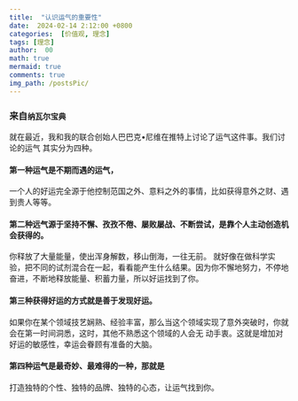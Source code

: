 ```yaml
---
title:  "认识运气的重要性"
date:  2024-02-14 2:12:00 +0800
categories:  [价值观, 理念] 
tags: [理念]     
author:  00                    
math: true
mermaid: true
comments: true
img_path: /postsPic/
---
```

### 来自`纳瓦尔宝典`

就在最近，我和我的联合创始人巴巴克•尼维在推特上讨论了运气这件事。我们讨论的运气 其实分为四种。

#### 第一种运气是不期而遇的运气，
一个人的好运完全源于他控制范国之外、意料之外的事情，比如获得意外之财、遇到贵人等等。

#### 第二种远气源于坚持不懈、孜孜不倦、屡败屡战、不断尝试，是靠个人主动创造机会获得的。

你释放了大量能量，使出浑身解数，移山倒海，一往无前。
就好像在做科学实验，把不同的试剂混合在一起，看看能产生什么结果。因为你不懈地努力，不停地奋进，不断地释放能量、积蓄力量，所以好运找到了你。

#### 第三种获得好运的方式就是善于发现好运。

如果你在某个领域技艺娴熟、经验丰富，那么当这个领域实现了意外突破时，你就会在第一时间洞悉，这时，其他不熟悉这个领域的人会无
动手衷。这就是增加对好运的敏感性，幸运会眷顾有准备的大脑。

#### 第四种运气是最奇妙、最难得的一种，那就是

打造独特的个性、独特的品牌、独特的心态，让运气找到你。
